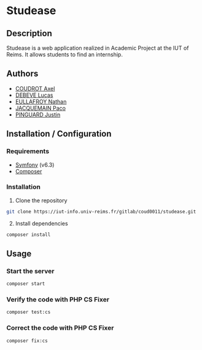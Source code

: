 # Studease

## Description
Studease is a web application realized in Academic Project at the IUT of Reims. It allows students to find an internship. 

## Authors
- [COUDROT Axel](https://iut-info.univ-reims.fr/gitlab/coud0011/)
- [DEBEVE Lucas](https://iut-info.univ-reims.fr/gitlab/debe0033/)
- [EULLAFROY Nathan](https://iut-info.univ-reims.fr/gitlab/eull0004/)
- [JACQUEMAIN Paco](https://iut-info.univ-reims.fr/gitlab/jacq0223/)
- [PINGUARD Justin](https://iut-info.univ-reims.fr/gitlab/ping0010/)

## Installation / Configuration
### Requirements
- [Symfony](https://symfony.com/download) (v6.3)
- [Composer](https://getcomposer.org/download/)

### Installation
1. Clone the repository
```bash
git clone https://iut-info.univ-reims.fr/gitlab/coud0011/studease.git
```
2. Install dependencies
```bash
composer install
```

## Usage
### Start the server
```bash
composer start
```
### Verify the code with PHP CS Fixer
```bash
composer test:cs
```
### Correct the code with PHP CS Fixer
```bash
composer fix:cs
```